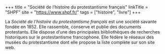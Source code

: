 +++
title = "Société de l’histoire du protestantisme français"
linkTitle = "SHPF"
site = "https://www.shpf.fr/"
tags = ["histoire", "livre"]
+++

La *Société de l’histoire du protestantisme français* est une société savante fondée en 1852. Elle rassemble, conserve et publie des documents protestants. Elle dispose d’une des principales biibliothèques de recherches historiques sur le protestantisme francophone. Elle fédère le réseaux des musées du protestantisme dont elle propose la liste complète sur son site web.
